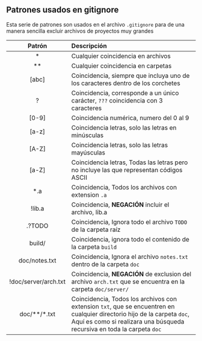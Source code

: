## Patrones usados en gitignore

Esta serie de patrones son usados en el archivo `.gitignore` para de una manera sencilla excluir archivos de proyectos muy grandes

|Patrón|Descripción|
|:---:|:---|
|*|Cualquier coincidencia en archivos|
|**|Cualquier coincidencia en carpetas|
|[abc]|Coincidencia, siempre que incluya uno de los caracteres dentro de los corchetes|
|?|Coincidencia, corresponde a un único carácter, `???` coincidencia con 3 caracteres|
|[0-9]|Coincidencia numérica, numero del 0 al 9|
|[a-z]|Coincidencia letras, solo las letras en minúsculas|
|[A-Z]|Coincidencia letras, solo las letras mayúsculas|
|[a-Z]|Coincidencia letras, Todas las letras pero no incluye las que representan códigos ASCII|
|*.a|Coincidencia, Todos los archivos con extension `.a`|
|!lib.a|Coincidencia, **NEGACIÓN** incluir el archivo, lib.a|
|.?TODO|Coincidencia, Ignora todo el archivo `TODO` de la carpeta raíz|
|build/|Coincidencia, ignora todo el contenido de la carpeta `build`|
|doc/notes.txt|Coincidencia, Ignora el archivo `notes.txt` dentro de la carpeta `doc`|
|!doc/server/arch.txt|Coincidencia, **NEGACIÓN** de exclusion del archivo `arch.txt` que se encuentra en la carpeta `doc/server/`|
|doc/**/*.txt|Coincidencia, Todos los archivos con extension `txt`, que se encuentren en cualquier directorio hijo de la carpeta `doc`, Aquí es como si realizara una búsqueda recursiva en toda la carpeta `doc`|